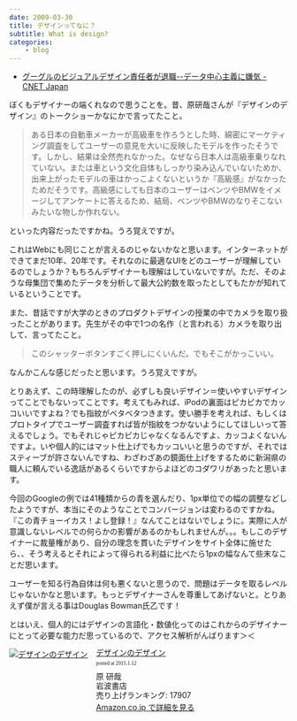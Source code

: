 ```yaml
---
date: 2009-03-30
title: デザインってなに？
subtitle: What is design?
categories: 
    - blog
---
```


+ [グーグルのビジュアルデザイン責任者が退職--データ中心主義に嫌気 - CNET Japan](http://japan.cnet.com/news/biz/20390324/)

ぼくもデザイナーの端くれなので思うことを。昔、原研哉さんが『デザインのデザイン』のトークショーかなにかで言ってたこと。

> ある日本の自動車メーカーが高級車を作ろうとした時、綿密にマーケティング調査をしてユーザーの意見を大いに反映したモデルを作ったそうです。しかし、結果は全然売れなかった。なぜなら日本人は高級車乗りなれていない。または車という文化自体もしっかり染み込んでいないためか、出来上がったモデルの車はかっこよくないというか『高級感』がなかったためだそうです。高級感にしても日本のユーザーはベンツやBMWをイメージしてアンケートに答えるため、結局、ベンツやBMWのなりそこないみたいな物しか作れない。

といった内容だったですかね。うろ覚えですが。

これはWebにも同じことが言えるのじゃないかなと思います。インターネットができてまだ10年、20年です。それなのに最適なUIをどのユーザーが理解しているのでしょうか？もちろんデザイナーも理解はしていないですが。ただ、そのような母集団で集めたデータを分析して最大公約数を取ったとしてもたかが知れているということです。

また、昔話ですが大学のときのプロダクトデザインの授業の中でカメラを取り扱ったことがあります。先生がその中で1つの名作（と言われる）カメラを取り出して、言ってたこと。

> このシャッターボタンすごく押しにくいんだ。でもそこがかっこいい。

なんかこんな感じだったと思います。うろ覚えですが。

とりあえず、この時理解したのが、必ずしも良いデザイン＝使いやすいデザインってことでもないってことです。考えてもみれば、iPodの裏面はピカピカでカッコいいですよね？でも指紋がベタベタつきます。使い勝手を考えれば、もしくはプロトタイプでユーザー調査すれば皆が指紋をつかないようにしてほしいって答えるでしょう。でもそれじゃピカピカじゃなくなるんですよ、カッコよくないんですよ。いや個人的にはマット仕上げでもカッコいいと思うのですが、それではスティーブが許さないんですね、わざわざあの鏡面仕上げをするために新潟県の職人に頼んでいる逸話があるくらいですからよほどのコダワリがあったと思います。

今回のGoogleの例では41種類からの青を選んだり、1px単位での幅の調整などしたようですが、本当にそのようなことでコンバージョンは変わるのですかね。『この青チョーイカス！よし登録！』なんてことはないでしょうに。実際に人が意識しないレベルでの何らかの影響があるのかもしれませんが。。。もしこのデザイナーに裁量権があり、自分の理念を貫いたデザインをサイト全体に施せたら、、そう考えるとそれによって得られる利益に比べたら1pxの幅なんて些末なことだ思います。

ユーザーを知る行為自体は何も悪くないと思うので、問題はデータを取るレベルじゃないかなと思います。もっとデザイナーさんを尊重してあげないと。とりあえず僕が言える事はDouglas Bowman氏乙です！

とはいえ、個人的にはデザインの言語化・数値化ってのはこれからのデザイナーにとって必要な能力だ思っているので、アクセス解析がんばります＞＜

<div class="azlink-box"><div class="azlink-image" style="float:left"><a href="http://www.amazon.co.jp/exec/obidos/ASIN/4000240056/warikiru-22/" name="azlinklink" target="_blank"><img src="https://images-na.ssl-images-amazon.com/images/I/31FR5H8JAEL._SL160_.jpg" alt="デザインのデザイン" style="border:none" /></a></div><div class="azlink-info" style="float:left;margin-left:15px;line-height:120%"><div class="azlink-name" style="margin-bottom:10px;line-height:120%"><a href="http://www.amazon.co.jp/exec/obidos/ASIN/4000240056/warikiru-22/" name="azlinklink" target="_blank">デザインのデザイン</a><div class="azlink-powered-date" style="font-size:7pt;margin-top:5px;font-family:verdana;line-height:120%">posted at 2015.1.12</div></div><div class="azlink-detail">原 研哉<br />岩波書店<br />売り上げランキング: 17907<br /></div><div class="azlink-link" style="margin-top:5px"><a href="http://www.amazon.co.jp/exec/obidos/ASIN/4000240056/warikiru-22/" target="_blank">Amazon.co.jp で詳細を見る</a></div></div><div class="azlink-footer" style="clear:left"></div></div>

